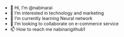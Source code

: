 - 👋 Hi, I’m @nabinarai
- 👀 I’m interested in technology and marketing
- 🌱 I’m currently learning Neural network
- 💞️ I’m looking to collaborate on e-commerce service
- 📫 How to reach me nabinarigithub1

<!---
nabinarai/nabinarai is a ✨ special ✨ repository because its `README.md` (this file) appears on your GitHub profile.
You can click the Preview link to take a look at your changes.
--->
